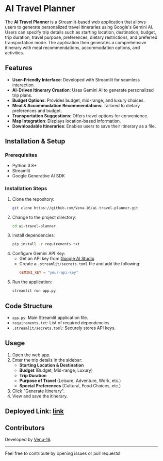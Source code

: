 # AI Travel Planner

The **AI Travel Planner** is a Streamlit-based web application that allows users to generate personalized travel itineraries using Google's Gemini AI. Users can specify trip details such as starting location, destination, budget, trip duration, travel purpose, preferences, dietary restrictions, and preferred transportation mode. The application then generates a comprehensive itinerary with meal recommendations, accommodation options, and activities.

## Features
- **User-Friendly Interface**: Developed with Streamlit for seamless interaction.
- **AI-Driven Itinerary Creation**: Uses Gemini AI to generate personalized trip plans.
- **Budget Options**: Provides budget, mid-range, and luxury choices.
- **Meal & Accommodation Recommendations**: Tailored to dietary preferences and budget.
- **Transportation Suggestions**: Offers travel options for convenience.
- **Map Integration**: Displays location-based information.
- **Downloadable Itineraries**: Enables users to save their itinerary as a file.

## Installation & Setup

### Prerequisites
- Python 3.8+
- Streamlit
- Google Generative AI SDK

### Installation Steps
1. Clone the repository:
   ```sh
   git clone https://github.com/Venu-16/ai-travel-planner.git
   ```
2. Change to the project directory:
   ```sh
   cd ai-travel-planner
   ```
3. Install dependencies:
   ```sh
   pip install -r requirements.txt
   ```
4. Configure Gemini API Key:
   - Get an API key from [Google AI Studio](https://ai.google.dev/).
   - Create a `.streamlit/secrets.toml` file and add the following:
     ```toml
     GEMINI_KEY = "your-api-key"
     ```
5. Run the application:
   ```sh
   streamlit run app.py
   ```

## Code Structure
- `app.py`: Main Streamlit application file.
- `requirements.txt`: List of required dependencies.
- `.streamlit/secrets.toml`: Securely stores API keys.

## Usage
1. Open the web app.
2. Enter the trip details in the sidebar:
   - **Starting Location & Destination**
   - **Budget** (Budget, Mid-range, Luxury)
   - **Trip Duration**
   - **Purpose of Travel** (Leisure, Adventure, Work, etc.)
   - **Special Preferences** (Cultural, Food Choices, etc.)
3. Click "Generate Itinerary".
4. View and save the itinerary.
## Deployed Link: [link](https://ai-travel-planner-k989nuvrbsqwgsbgpir9cb.streamlit.app)

## Contributors
Developed by [Venu-16](https://github.com/Venu-16).

---
Feel free to contribute by opening issues or pull requests!
